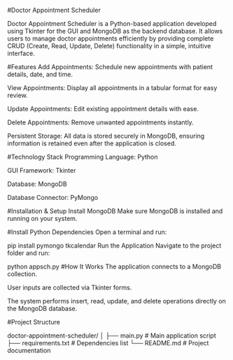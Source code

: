 #Doctor Appointment Scheduler

Doctor Appointment Scheduler is a Python-based application developed using Tkinter for the GUI and MongoDB as the backend database.
It allows users to manage doctor appointments efficiently by providing complete CRUD (Create, Read, Update, Delete) functionality in a simple, intuitive interface.

#Features
Add Appointments: Schedule new appointments with patient details, date, and time.

View Appointments: Display all appointments in a tabular format for easy review.

Update Appointments: Edit existing appointment details with ease.

Delete Appointments: Remove unwanted appointments instantly.

Persistent Storage: All data is stored securely in MongoDB, ensuring information is retained even after the application is closed.

#Technology Stack
Programming Language: Python

GUI Framework: Tkinter

Database: MongoDB

Database Connector: PyMongo

#Installation & Setup
Install MongoDB
Make sure MongoDB is installed and running on your system.

#Install Python Dependencies
Open a terminal and run:

pip install pymongo tkcalendar
Run the Application
Navigate to the project folder and run:

python appsch.py
#How It Works
The application connects to a MongoDB collection.

User inputs are collected via Tkinter forms.

The system performs insert, read, update, and delete operations directly on the MongoDB database.

#Project Structure

doctor-appointment-scheduler/
│
├── main.py              # Main application script
├── requirements.txt     # Dependencies list
└── README.md            # Project documentation
